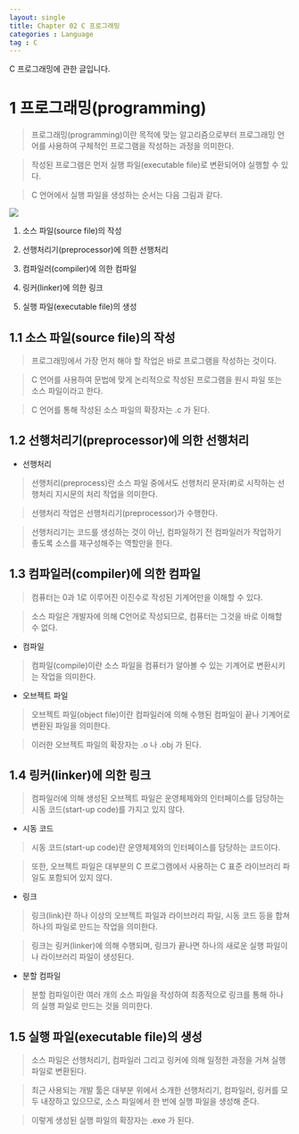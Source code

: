 ```yaml
---
layout: single
title: Chapter 02 C 프로그래밍
categories : Language
tag : C
---
```


C 프로그래밍에 관한 글입니다.

# 1 프로그래밍(programming)

> 프로그래밍(programming)이란 목적에 맞는 알고리즘으로부터 프로그래밍 언어를 사용하여 구체적인 프로그램을 작성하는 과정을 의미한다.

> 작성된 프로그램은 먼저 실행 파일(executable file)로 변환되어야 실행할 수 있다.

> C 언어에서 실행 파일을 생성하는 순서는 다음 그림과 같다.

![](https://velog.velcdn.com/images/ecg/post/cd39d837-732c-4c11-a726-4eed99bd3722/image.png)

1. 소스 파일(source file)의 작성

2. 선행처리기(preprocessor)에 의한 선행처리

3. 컴파일러(compiler)에 의한 컴파일

4. 링커(linker)에 의한 링크

5. 실행 파일(executable file)의 생성

## 1.1 소스 파일(source file)의 작성

> 프로그래밍에서 가장 먼저 해야 할 작업은 바로 프로그램을 작성하는 것이다.

> C 언어를 사용하여 문법에 맞게 논리적으로 작성된 프로그램을 원시 파일 또는 소스 파일이라고 한다.

> C 언어를 통해 작성된 소스 파일의 확장자는 .c 가 된다.

## 1.2 선행처리기(preprocessor)에 의한 선행처리

- 선행처리

> 선행처리(preprocess)란 소스 파일 중에서도 선행처리 문자(#)로 시작하는 선행처리 지시문의 처리 작업을 의미한다.

> 선행처리 작업은 선행처리기(preprocessor)가 수행한다.

> 선행처리기는 코드를 생성하는 것이 아닌, 컴파일하기 전 컴파일러가 작업하기 좋도록 소스를 재구성해주는 역할만을 한다.

## 1.3 컴파일러(compiler)에 의한 컴파일

> 컴퓨터는 0과 1로 이루어진 이진수로 작성된 기계어만을 이해할 수 있다.

> 소스 파일은 개발자에 의해 C언어로 작성되므로, 컴퓨터는 그것을 바로 이해할 수 없다.

- 컴파일 

> 컴파일(compile)이란 소스 파일을 컴퓨터가 알아볼 수 있는 기계어로 변환시키는 작업을 의미한다. 

- 오브젝트 파일

> 오브젝트 파일(object file)이란 컴파일러에 의해 수행된 컴파일이 끝나 기계어로 변환된 파일을 의미한다.

> 이러한 오브젝트 파일의 확장자는 .o 나 .obj 가 된다.

## 1.4 링커(linker)에 의한 링크

> 컴파일러에 의해 생성된 오브젝트 파일은 운영체제와의 인터페이스를 담당하는 시동 코드(start-up code)를 가지고 있지 않다.

- 시동 코드 

> 시동 코드(start-up code)란 운영체제와의 인터페이스를 담당하는 코드이다.

> 또한, 오브젝트 파일은 대부분의 C 프로그램에서 사용하는 C 표준 라이브러리 파일도 포함되어 있지 않다.

- 링크

> 링크(link)란 하나 이상의 오브젝트 파일과 라이브러리 파일, 시동 코드 등을 합쳐 하나의 파일로 만드는 작업을 의미한다.

> 링크는 링커(linker)에 의해 수행되며, 링크가 끝나면 하나의 새로운 실행 파일이나 라이브러리 파일이 생성된다.

- 분할 컴파일

> 분할 컴파일이란 여러 개의 소스 파일을 작성하여 최종적으로 링크를 통해 하나의 실행 파일로 만드는 것을 의미한다.

## 1.5 실행 파일(executable file)의 생성

> 소스 파일은 선행처리기, 컴파일러 그리고 링커에 의해 일정한 과정을 거쳐 실행 파일로 변환된다.

> 최근 사용되는 개발 툴은 대부분 위에서 소개한 선행처리기, 컴파일러, 링커를 모두 내장하고 있으므로, 소스 파일에서 한 번에 실행 파일을 생성해 준다.

> 이렇게 생성된 실행 파일의 확장자는 .exe 가 된다.
